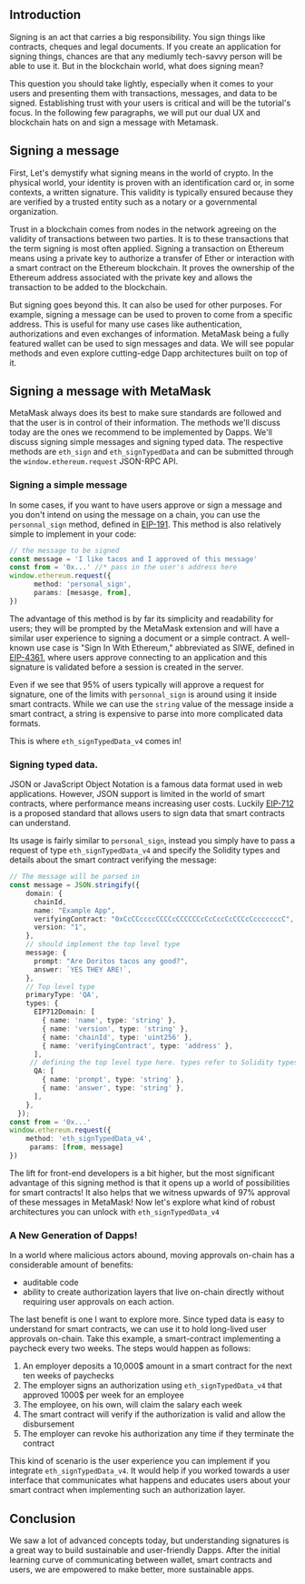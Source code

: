 ## Introduction

Signing is an act that carries a big responsibility. You sign things like contracts, cheques and legal documents. If you create an application for signing things, chances are that any mediumly tech-savvy person will be able to use it. But in the blockchain world, what does signing mean?

This question you should take lightly, especially when it comes to your users and presenting them with transactions, messages, and data to be signed. Establishing trust with your users is critical and will be the tutorial's focus. In the following few paragraphs, we will put our dual UX and blockchain hats on and sign a message with Metamask.


## Signing a message

First, Let's demystify what signing means in the world of crypto. In the physical world, your identity is proven with an identification card or, in some contexts, a written signature. This validity is typically ensured because they are verified by a trusted entity such as a notary or a governmental organization.

Trust in a blockchain comes from nodes in the network agreeing on the validity of transactions between two parties. It is to these transactions that the term signing is most often applied. Signing a transaction on Ethereum means using a private key to authorize a transfer of Ether or interaction with a smart contract on the Ethereum blockchain. It proves the ownership of the Ethereum address associated with the private key and allows the transaction to be added to the blockchain.

But signing goes beyond this. It can also be used for other purposes. For example, signing a message can be used to proven to come from a specific address. This is useful for many use cases like authentication, authorizations and even exchanges of information. MetaMask being a fully featured wallet can be used to sign messages and data. We will see popular methods and even explore cutting-edge Dapp architectures built on top of it.

## Signing a message with MetaMask

MetaMask always does its best to make sure standards are followed and that the user is in control of their information. The methods we'll discuss today are the ones we recommend to be implemented by Dapps. We'll discuss signing simple messages and signing typed data. The respective methods are `eth_sign` and `eth_signTypedData` and can be submitted through the `window.ethereum.request` JSON-RPC API. 

### Signing a simple message

In some cases, if you want to have users approve or sign a message and you don't intend on using the message on a chain, you can use the `personnal_sign` method,  defined in [EIP-191](https://eips.ethereum.org/EIPS/eip-191). This method is also relatively simple to implement in your code:

```ts
// the message to be signed
const message = 'I like tacos and I approved of this message'
const from = '0x...' //* pass in the user's address here
window.ethereum.request({
      method: 'personal_sign',
      params: [mesasge, from],
})
```

The advantage of this method is by far its simplicity and readability for users; they will be prompted by the MetaMask extension and will have a similar user experience to signing a document or a simple contract. A well-known use case is "Sign In With Ethereum," abbreviated as SIWE, defined in  [EIP-4361](https://eips.ethereum.org/EIPS/eip-4361), where users approve connecting to an application and this signature is validated before a session is created in the server.

Even if we see that 95% of users typically will approve a request for signature, one of the limits with `personnal_sign` is around using it inside smart contracts. While we can use the `string` value of the message inside a smart contract, a string is expensive to parse into more complicated data formats.

This is where `eth_signTypedData_v4` comes in!

### Signing typed data.

JSON or JavaScript Object Notation is a famous data format used in web applications. However, JSON support is limited in the world of smart contracts, where performance means increasing user costs. Luckily [EIP-712](https://eips.ethereum.org/EIPS/eip-712) is a proposed standard that allows users to sign data that smart contracts can understand. 

Its usage is fairly similar to `personal_sign`, instead you simply have to pass a request of type `eth_signTypedData_v4` and specify the Solidity types and details about the smart contract verifying the message:

```ts
// The message will be parsed in 
const message = JSON.stringify({
    domain: {
      chainId,
      name: "Example App",
      verifyingContract: "0xCcCCccccCCCCcCCCCCCcCcCccCcCCCcCcccccccC",
      version: "1",
    },
    // should implement the top level type
    message: {
      prompt: "Are Doritos tacos any good?",
      answer: `YES THEY ARE!`,
    },
    // Top level type
    primaryType: 'QA',
    types: {
      EIP712Domain: [
        { name: 'name', type: 'string' },
        { name: 'version', type: 'string' },
        { name: 'chainId', type: 'uint256' },
        { name: 'verifyingContract', type: 'address' },
      ],
     // defining the top level type here. types refer to Solidity types    
      QA: [
        { name: 'prompt', type: 'string' },
        { name: 'answer', type: 'string' },
      ],
    },
  });
const from = '0x...' 
window.ethereum.request({ 
    method: 'eth_signTypedData_v4',
     params: [from, message]
})
```

The lift for front-end developers is a bit higher, but the most significant advantage of this signing method is that it opens up a world of possibilities for smart contracts! It also helps that we witness upwards of 97% approval of these messages in MetaMask! Now let's explore what kind of robust architectures you can unlock with `eth_signTypedData_v4`

### A New Generation of Dapps!

In a world where malicious actors abound, moving approvals on-chain has a considerable amount of benefits:

- auditable code 
- ability to create authorization layers that live on-chain directly without requiring user approvals on each action.

The last benefit is one I want to explore more. Since typed data is easy to understand for smart contracts, we can use it to hold long-lived user approvals on-chain. Take this example, a smart-contract implementing a paycheck every two weeks. The steps would happen as follows:

1. An employer deposits a 10,000$ amount in a smart contract for the next ten weeks of paychecks
1. The employer signs an authorization using `eth_signTypedData_v4` that approved 1000$ per week for an employee
1. The employee, on his own, will claim the salary each week
1. The smart contract will verify if the authorization is valid and allow the disbursement
1. The employer can revoke his authorization any time if they terminate the contract

This kind of scenario is the user experience you can implement if you integrate `eth_signTypedData_v4`. It would help if you worked towards a user interface that communicates what happens and educates users about your smart contract when implementing such an authorization layer.

## Conclusion

We saw a lot of advanced concepts today, but understanding signatures is a great way to build sustainable and user-friendly Dapps. After the initial learning curve of communicating between wallet, smart contracts and users, we are empowered to make better, more sustainable apps.